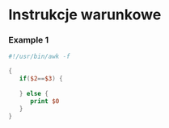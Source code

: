 # Instrukcje warunkowe

### Example 1

```awk
#!/usr/bin/awk -f

{
   if($2==$3) {
      
   } else {
      print $0
   }    
}
```